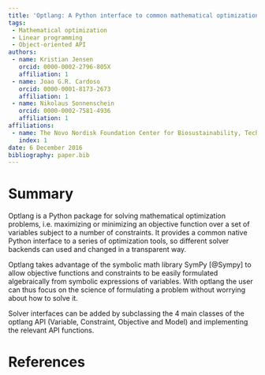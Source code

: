 ```yaml
---
title: 'Optlang: A Python interface to common mathematical optimization solvers'
tags:
 - Mathematical optimization
 - Linear programming
 - Object-oriented API
authors:
 - name: Kristian Jensen
   orcid: 0000-0002-2796-805X
   affiliation: 1
 - name: Joao G.R. Cardoso
   orcid: 0000-0001-8173-2673
   affiliation: 1
 - name: Nikolaus Sonnenschein
   orcid: 0000-0002-7581-4936
   affiliation: 1
affiliations:
 - name: The Novo Nordisk Foundation Center for Biosustainability, Technical University of Denmark
   index: 1
date: 6 December 2016
bibliography: paper.bib
---
```


# Summary

Optlang is a Python package for solving mathematical optimization problems, i.e. maximizing or minimizing an
objective function over a set of variables subject to a number of constraints. It provides a common native Python
interface to a series of optimization tools, so different solver backends can used and changed in a transparent way.

Optlang takes advantage of the symbolic math library SymPy [@Sympy] to allow objective functions and constraints
to be easily formulated algebraically from symbolic expressions of variables. With optlang the user can thus
focus on the science of formulating a problem without worrying about how to solve it.

Solver interfaces can be added by subclassing the 4 main classes of the optlang API (Variable, Constraint, Objective
and Model) and implementing the relevant API functions.


# References